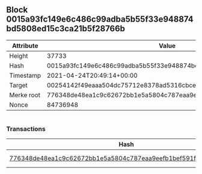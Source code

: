## Block 0015a93fc149e6c486c99adba5b55f33e948874bd5808ed15c3ca21b5f28766b

Attribute | Value
--- | ---
Height | 37733
Hash | 0015a93fc149e6c486c99adba5b55f33e948874bd5808ed15c3ca21b5f28766b
Timestamp | 2021-04-24T20:49:14+00:00
Target | 00254142f49eaaa504dc75712e8378ad5316cbcead634704b3734b6271167cc4
Merke root | 776348de48ea1c9c62672bb1e5a5804c787eaa9eefb1bef591f740a5a3fa4612
Nonce | 84736948

```

```

### Transactions

Hash | Amount
--- | ---
[776348de48ea1c9c62672bb1e5a5804c787eaa9eefb1bef591f740a5a3fa4612](776348de48ea1c9c62672bb1e5a5804c787eaa9eefb1bef591f740a5a3fa4612.md) | 10.00000000 SKEPTI 
